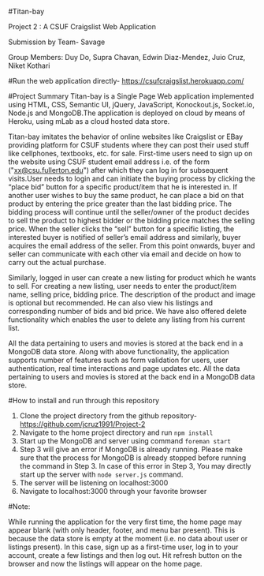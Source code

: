 #Titan-bay 

Project 2 : A CSUF Craigslist Web Application

Submission by Team- Savage

Group Members: Duy Do, Supra Chavan, Edwin Diaz-Mendez, Juio Cruz, Niket Kothari 

#Run the web application directly-
https://csufcraigslist.herokuapp.com/

#Project Summary
Titan-bay is a Single Page Web application implemented using HTML, CSS, Semantic UI, jQuery, JavaScript, Konockout.js, Socket.io, Node.js and MongoDB.The application is deployed on cloud by means of Heroku, using mLab as a cloud hosted data store.

Titan-bay imitates the behavior of online websites like Craigslist or EBay providing platform for CSUF students where they can post their used stuff like cellphones, textbooks, etc. for sale. First-time users need to sign up on the website using CSUF student email address i.e. of the form ("xx@csu.fullerton.edu") after which they can log in for subsequent visits.User needs to login and can initiate the buying process by clicking the “place bid” button for a specific product/item that he is interested in. If another user wishes to buy the same product, he can place a bid on that product by entering the price greater than the last bidding price. The bidding process will continue until the seller/owner of the product decides to sell the product to highest bidder or the bidding price matches the selling price. When the seller clicks the “sell” button for a specific listing, the interested buyer is notified of seller’s email address and similarly, buyer acquires the email address of the seller. From this point onwards, buyer and seller can communicate with each other via email and decide on how to carry out the actual purchase. 

Similarly, logged in user can create a new listing for product which he wants to sell. For creating a new listing, user needs to enter the product/item name, selling price, bidding price. The description of the product and image is optional but recommended. He can also view his listings and corresponding number of bids and bid price. We have also offered delete functionality which enables the user to delete any listing from his current list. 

All the data pertaining to users and movies is stored at the back end in a MongoDB data store. Along with above functionality, the application supports number of features such as form validation for users, user authentication, real time interactions and page updates etc. All the data pertaining to users and movies is stored at the back end in a MongoDB data store.


#How to install and run through this repository

1. Clone the project directory from the github repository- https://github.com/jcruz1991/Project-2
2. Navigate to the home project directory and run `npm install`
3. Start up the MongoDB and server using command `foreman start`
4. Step 3 will give an error if MongoDB is already running. Please make sure that the process for MongoDB is already stopped before running the command in Step 3. In case of this error in Step 3, You may directly start up the server with `node server.js` command.
4. The server will be listening on localhost:3000
5. Navigate to localhost:3000 through your favorite browser

#Note: 

While running the application for the very first time, the home page may appear blank (with only header, footer, and menu bar present). This is because the data store is empty at the moment (i.e. no data about user or listings present).
In this case, sign up as a first-time user, log in to your account, create a few listings and then log out.
Hit refresh button on the browser and now the listings will appear on the home page.
